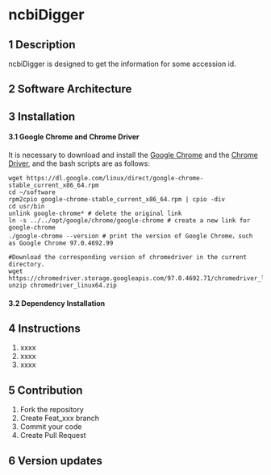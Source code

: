 # ncbiDigger 

## 1 Description

ncbiDigger is designed to get the information for some accession id. 

## 2 Software Architecture


## 3 Installation

#### 3.1 Google Chrome and Chrome Driver 

It is necessary to download and install the [Google Chrome](https://dl.google.com/linux/direct/google-chrome-stable_current_x86_64.rpm) and the [Chrome Driver](https://chromedriver.chromium.org/downloads), and the bash scripts are as follows:
```
wget https://dl.google.com/linux/direct/google-chrome-stable_current_x86_64.rpm
cd ~/software
rpm2cpio google-chrome-stable_current_x86_64.rpm | cpio -div
cd usr/bin
unlink google-chrome* # delete the original link 
ln -s ../../opt/google/chrome/google-chrome # create a new link for google-chrome
./google-chrome --version # print the version of Google Chrome，such as Google Chrome 97.0.4692.99

#Download the corresponding version of chromedriver in the current directory.
wget https://chromedriver.storage.googleapis.com/97.0.4692.71/chromedriver_linux64.zip
unzip chromedriver_linux64.zip
```
#### 3.2 Dependency Installation

## 4 Instructions

1.  xxxx
2.  xxxx
3.  xxxx


## 5 Contribution

1.  Fork the repository
2.  Create Feat_xxx branch
3.  Commit your code
4.  Create Pull Request

## 6 Version updates

